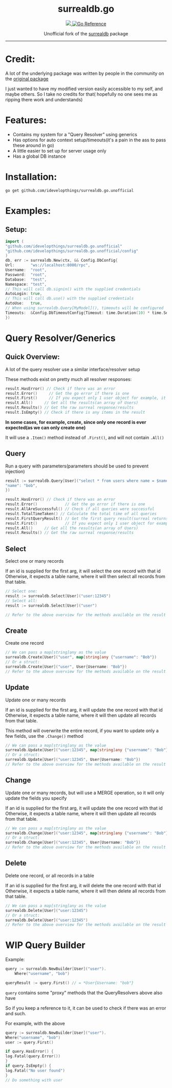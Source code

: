 <h1 align="center">surrealdb.go</h1>
<p align="center">
    <a align="center" href="https://goreportcard.com/report/github.com/idevelopthings/surrealdb.go.unofficial" target="_blank">
        <img src="https://goreportcard.com/badge/github.com/idevelopthings/surrealdb.go.unofficial"/>
    </a>    
    <a align="center" target="_blank" href="https://pkg.go.dev/github.com/idevelopthings/surrealdb.go.unofficial">
        <img src="https://pkg.go.dev/badge/github.com/idevelopthings/surrealdb.go.unofficial.svg" alt="Go Reference">
    </a>
</p>

<p align="center">
    Unofficial fork of the <a href="https://github.com/surrealdb/surrealdb.go" target="_blank">surrealdb</a> package
</p>

<hr>

# Credit:

A lot of the underlying package was written by people in the community on
the [original package](https://github.com/surrealdb/surrealdb.go)

I just wanted to have my modified version easily accessible to my self, and maybe others. So I take no credits for that(
hopefully no one sees me as ripping there work and understands)

# Features:

- Contains my system for a "Query Resolver" using generics
- Has options for auto context setup/timeouts(it's a pain in the ass to pass these around in go)
- A little easier to set up for server usage only
- Has a global DB instance

# Installation:

```shell
go get github.com/idevelopthings/surrealdb.go.unofficial
```

# Examples:

## Setup:

```go
import (
"github.com/idevelopthings/surrealdb.go.unofficial"
"github.com/idevelopthings/surrealdb.go.unofficial/config"
)
db, err := surrealdb.New(ctx, && Config.DbConfig{
Url:       "ws://localhost:8000/rpc",
Username:  "root",
Password:  "root",
Database:  "test",
Namespace: "test",
// This will call db.signin() with the supplied credentials
AutoLogin: true,
// This will call db.use() with the supplied credentials
AutoUse:   true,
// When using surrealdb.Query[MyModel](), timeouts will be configured
Timeouts:  &Config.DbTimeoutConfig{Timeout: time.Duration(10) * time.Second},
})
```

# Query Resolver/Generics

## Quick Overview:

A lot of the query resolver use a similar interface/resolver setup

These methods exist on pretty much all resolver responses:

```go
result.HasError() // Check if there was an error
result.Error()     // Get the go error if there is one
result.First()     // If you expect only 1 user object for example, it will take the first out of the response and return it(so you don't have to play with arrays, it will be a "User" instance for example)
result.All()     // Get all the results(an array of Users)
result.Results() // Get the raw surreal response/results
result.IsEmpty() // Check if there is any items in the result
```

**In some cases, for example, create, since only one record is ever expected(as we can only create one)**

It will use a ``.Item()`` method instead of ``.First()``, and will not contain ``.All()``

## Query

Run a query with parameters(parameters should be used to prevent injection)

```go
result := surrealdb.Query[User]("select * from users where name = $name", map[string]any{
"name": "bob",
})

result.HasError() // Check if there was an error
result.Error()            // Get the go error if there is one
result.AllAreSuccessful() // Check if all queries were successful
result.TotalTimeTaken() // Calculate the total time of all queries
result.FirstQueryResult() // Get the first query result(surreal returns multiple results for a query, so if you run more than 1, this is useful)
result.First()            // If you expect only 1 user object for example, it will take the first out of the response and return it(so you don't have to play with arrays, it will be a "User" instance for example)
result.All()     // Get all the results(an array of Users)
result.Results() // Get the raw surreal response/results
```

## Select

Select one or many records

If an id is supplied for the first arg, it will select the one record with that id
Otherwise, it expects a table name, where it will then select all records from that table.

```go
// Select one:
result := surrealdb.Select[User]("user:12345")
// Select all:
result := surrealdb.Select[User]("user")

// Refer to the above overview for the methods available on the result
```

## Create

Create one record

```go
// We can pass a map[string]any as the value
surrealdb.Create[User]("user", map[string]any {"username": "Bob"})
// Or a struct:
surrealdb.Create[User]("user", User{Username: "Bob"})
// Refer to the above overview for the methods available on the result
```

## Update

Update one or many records

If an id is supplied for the first arg, it will update the one record with that id
Otherwise, it expects a table name, where it will then update all records from that table.

This method will overwrite the entire record, if you want to update only a few fields, use the ``.Change()`` method

```go
// We can pass a map[string]any as the value
surrealdb.Update[User]("user:12345", map[string]any {"username": "Bob"})
// Or a struct:
surrealdb.Update[User]("user:12345", User{Username: "Bob"})
// Refer to the above overview for the methods available on the result
```

## Change

Update one or many records, but will use a MERGE operation, so it will only update the fields you specify

If an id is supplied for the first arg, it will update the one record with that id
Otherwise, it expects a table name, where it will then update all records from that table.

```go
// We can pass a map[string]any as the value
surrealdb.Change[User]("user:12345", map[string]any {"username": "Bob"})
// Or a struct:
surrealdb.Change[User]("user:12345", User{Username: "Bob"})
// Refer to the above overview for the methods available on the result
```

## Delete

Delete one record, or all records in a table

If an id is supplied for the first arg, it will delete the one record with that id
Otherwise, it expects a table name, where it will then delete all records from that table.

```go
// We can pass a map[string]any as the value
surrealdb.Delete[User]("user:12345")
// Or a struct:
surrealdb.Delete[User]("user:12345")
// Refer to the above overview for the methods available on the result
```

# WIP Query Builder

Example:

```go 
query := surrealdb.NewBuilder[User]("user").
    Where("username", "bob")

queryResult := query.First() // = *User{Username: "bob"}
```

`query` contains some "proxy" methods that the QueryResolvers above also have

So if you keep a reference to it, it can be used to check if there was an error and such.

For example, with the above

```go
query := surrealdb.NewBuilder[User]("user").
Where("username", "bob")
user := query.First()

if query.HasError() {
log.Fatal(query.Error())
}
if query.IsEmpty() {
log.Fatal("No user found")
}
// Do something with user
```